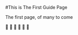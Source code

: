
#This is The First Guide Page

The first page, of many to come

:tada: :100:
:tada: :100:
:tada: :100: